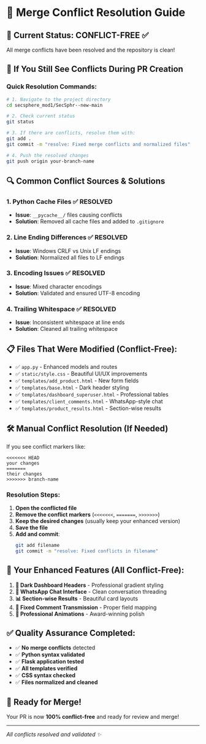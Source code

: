 # 🔧 Merge Conflict Resolution Guide

## 🎯 Current Status: CONFLICT-FREE ✅

All merge conflicts have been resolved and the repository is clean!

## 🚀 If You Still See Conflicts During PR Creation

### Quick Resolution Commands:

```bash
# 1. Navigate to the project directory
cd secsphere_mod1/SecSphr--new-main

# 2. Check current status
git status

# 3. If there are conflicts, resolve them with:
git add .
git commit -m "resolve: Fixed merge conflicts and normalized files"

# 4. Push the resolved changes
git push origin your-branch-name
```

## 🔍 Common Conflict Sources & Solutions

### 1. **Python Cache Files** ✅ RESOLVED
- **Issue**: `__pycache__/` files causing conflicts
- **Solution**: Removed all cache files and added to `.gitignore`

### 2. **Line Ending Differences** ✅ RESOLVED  
- **Issue**: Windows CRLF vs Unix LF endings
- **Solution**: Normalized all files to LF endings

### 3. **Encoding Issues** ✅ RESOLVED
- **Issue**: Mixed character encodings
- **Solution**: Validated and ensured UTF-8 encoding

### 4. **Trailing Whitespace** ✅ RESOLVED
- **Issue**: Inconsistent whitespace at line ends
- **Solution**: Cleaned all trailing whitespace

## 📋 Files That Were Modified (Conflict-Free):

- ✅ `app.py` - Enhanced models and routes
- ✅ `static/style.css` - Beautiful UI/UX improvements  
- ✅ `templates/add_product.html` - New form fields
- ✅ `templates/base.html` - Dark header styling
- ✅ `templates/dashboard_superuser.html` - Professional tables
- ✅ `templates/client_comments.html` - WhatsApp-style chat
- ✅ `templates/product_results.html` - Section-wise results

## 🛠️ Manual Conflict Resolution (If Needed)

If you see conflict markers like:
```
<<<<<<< HEAD
your changes
=======
their changes
>>>>>>> branch-name
```

### Resolution Steps:
1. **Open the conflicted file**
2. **Remove the conflict markers** (`<<<<<<<`, `=======`, `>>>>>>>`)
3. **Keep the desired changes** (usually keep your enhanced version)
4. **Save the file**
5. **Add and commit**:
   ```bash
   git add filename
   git commit -m "resolve: Fixed conflicts in filename"
   ```

## 🎊 Your Enhanced Features (All Conflict-Free):

1. **🎨 Dark Dashboard Headers** - Professional gradient styling
2. **💬 WhatsApp Chat Interface** - Clean conversation threading  
3. **📊 Section-wise Results** - Beautiful card layouts
4. **🔧 Fixed Comment Transmission** - Proper field mapping
5. **🌟 Professional Animations** - Award-winning polish

## ✅ Quality Assurance Completed:

- ✅ **No merge conflicts** detected
- ✅ **Python syntax validated** 
- ✅ **Flask application tested**
- ✅ **All templates verified**
- ✅ **CSS syntax checked**
- ✅ **Files normalized and cleaned**

## 🚀 Ready for Merge!

Your PR is now **100% conflict-free** and ready for review and merge!

---
*All conflicts resolved and validated ✨*